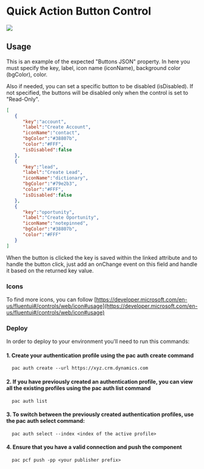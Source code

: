 # Quick Action Button Control

![](https://github.com/novalogica/pcf-action-button/blob/main/screenshots/example.png)


## Usage

This is an example of the expected "Buttons JSON" property. In here you must specify the key, label, icon name (iconName), background color (bgColor), color. 

Also if needed, you can set a specific button to be disabled (isDisabled). If not specified, the buttons will be disabled only when the control is set to "Read-Only".


```json
[
   {
      "key":"account",
      "label":"Create Account",
      "iconName":"contact",
      "bgColor":"#38807b",
      "color":"#FFF",
      "isDisabled":false
   },
   {
      "key":"lead",
      "label":"Create Lead",
      "iconName":"dictionary",
      "bgColor":"#79e2b3",
      "color":"#FFF",
      "isDisabled":false
   },
   {
      "key":"oportunity",
      "label":"Create Oportunity",
      "iconName":"notepinned",
      "bgColor":"#38807b",
      "color":"#FFF"
   }
]
```


When the button is clicked the key is saved within the linked attribute and to handle the button click, just add an onChange event on this field and handle it based on the returned key value.


### Icons
To find more icons, you can follow [https://developer.microsoft.com/en-us/fluentui#/controls/web/icon#usage](https://developer.microsoft.com/en-us/fluentui#/controls/web/icon#usage)


### Deploy
In order to deploy to your environment you'll need to run this commands: 
   #### 1. Create your authentication profile using the pac auth create command
      pac auth create --url https://xyz.crm.dynamics.com 

   #### 2. If you have previously created an authentication profile, you can view all the existing profiles using the pac auth list command
      pac auth list
   #### 3. To switch between the previously created authentication profiles, use the pac auth select command:
      pac auth select --index <index of the active profile>
   #### 4. Ensure that you have a valid connection and push the component
      pac pcf push -pp <your publisher prefix>
   
